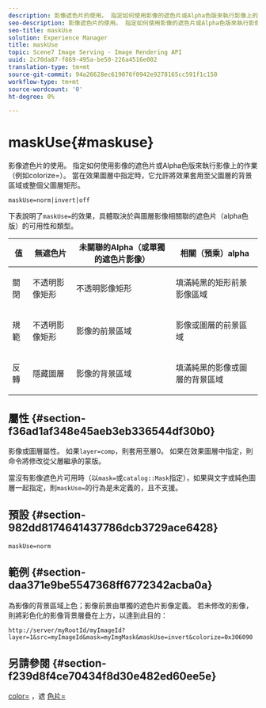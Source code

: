 ```yaml
---
description: 影像遮色片的使用。 指定如何使用影像的遮色片或Alpha色版來執行影像上的作業（例如colorize=）。 當在效果圖層中指定時，它允許將效果套用至父圖層的背景區域或整個父圖層矩形。
seo-description: 影像遮色片的使用。 指定如何使用影像的遮色片或Alpha色版來執行影像上的作業（例如colorize=）。 當在效果圖層中指定時，它允許將效果套用至父圖層的背景區域或整個父圖層矩形。
seo-title: maskUse
solution: Experience Manager
title: maskUse
topic: Scene7 Image Serving - Image Rendering API
uuid: 2c70da87-f869-495a-be50-226a4516e002
translation-type: tm+mt
source-git-commit: 94a26628ec619076f0942e9278165cc591f1c150
workflow-type: tm+mt
source-wordcount: '0'
ht-degree: 0%

---
```



# maskUse{#maskuse}

影像遮色片的使用。 指定如何使用影像的遮色片或Alpha色版來執行影像上的作業（例如colorize=）。 當在效果圖層中指定時，它允許將效果套用至父圖層的背景區域或整個父圖層矩形。

`maskUse=norm|invert|off`

下表說明了`maskUse=`的效果，具體取決於與圖層影像相關聯的遮色片（alpha色版）的可用性和類型。

<table id="table_B765F6A765F548948531AF26DA0B4360"> 
 <thead> 
  <tr> 
   <th class="entry"> <b> 值</b> </th> 
   <th class="entry"> <b> 無遮色片</b> </th> 
   <th class="entry"> <b> 未關聯的Alpha（或單獨的遮色片影像）</b> </th> 
   <th class="entry"> <b> 相關（預乘）alpha</b> </th> 
  </tr> 
 </thead>
 <tbody> 
  <tr> 
   <td> <p> <span class="codeph"> 關閉 </span> </p> </td> 
   <td> <p> 不透明影像矩形 </p> </td> 
   <td> <p> 不透明影像矩形 </p> </td> 
   <td> <p> 填滿純黑的矩形前景影像區域 </p> </td> 
  </tr> 
  <tr> 
   <td> <p> <span class="codeph"> 規範  </span> </p> </td> 
   <td> <p> 不透明影像矩形 </p> </td> 
   <td> <p> 影像的前景區域 </p> </td> 
   <td> <p> 影像或圖層的前景區域 </p> </td> 
  </tr> 
  <tr> 
   <td> <p> <span class="codeph"> 反轉  </span> </p> </td> 
   <td> <p> 隱藏圖層 </p> </td> 
   <td> <p> 影像的背景區域 </p> </td> 
   <td> <p> 填滿純黑的影像或圖層的背景區域 </p> </td> 
  </tr> 
 </tbody> 
</table>

## 屬性 {#section-f36ad1af348e45aeb3eb336544df30b0}

影像或圖層屬性。 如果`layer=comp`，則套用至層0。 如果在效果圖層中指定，則命令將修改從父層繼承的蒙版。

當沒有影像遮色片可用時（以`mask=`或`catalog::Mask`指定），如果與文字或純色圖層一起指定，則`maskUse=`的行為是未定義的，且不支援。

## 預設 {#section-982dd8174641437786dcb3729ace6428}

`maskUse=norm`

## 範例 {#section-daa371e9be5547368ff6772342acba0a}

為影像的背景區域上色；影像前景由單獨的遮色片影像定義。 若未修改的影像，則將彩色化的影像背景層疊在上方，以達到此目的：

`http://server/myRootId/myImageId?layer=1&src=myImageId&mask=myImgMask&maskUse=invert&colorize=0x306090`

## 另請參閱 {#section-f239d8f4ce70434f8d30e482ed60ee5e}

[color=](/help/aem-is-ir-api/is-api/http-ref/image-serving-api-ref/c-http-protocol-reference/c-data-types/r-is-http-color.md) ，遮 [色片=](../../../../../is-api/http-ref/image-serving-api-ref/c-http-protocol-reference/c-command-reference/r-mask.md#reference-922254e027404fb890b850e2723ee06e)
